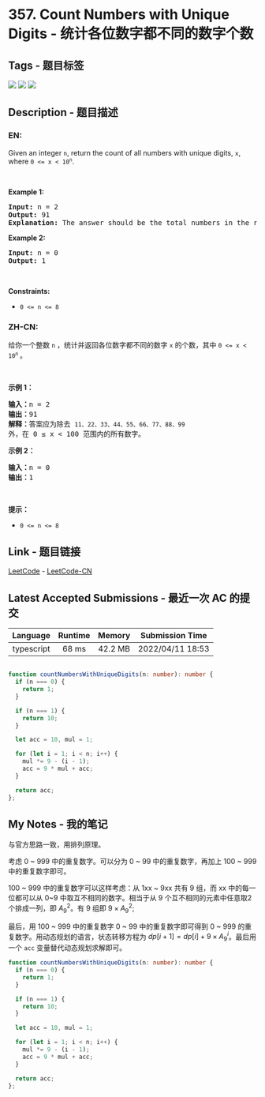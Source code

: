 
# 357. Count Numbers with Unique Digits - 统计各位数字都不同的数字个数

## Tags - 题目标签

 <img src="https://img.shields.io/badge/Math-数学-blue.svg">   <img src="https://img.shields.io/badge/Dynamic Programming-动态规划-blue.svg">   <img src="https://img.shields.io/badge/Backtracking-回溯-blue.svg">  


## Description - 题目描述

### EN:
<p>Given an integer <code>n</code>, return the count of all numbers with unique digits, <code>x</code>, where <code>0 &lt;= x &lt; 10<sup>n</sup></code>.</p>

<p>&nbsp;</p>
<p><strong>Example 1:</strong></p>

<pre>
<strong>Input:</strong> n = 2
<strong>Output:</strong> 91
<strong>Explanation:</strong> The answer should be the total numbers in the range of 0 &le; x &lt; 100, excluding 11,22,33,44,55,66,77,88,99
</pre>

<p><strong>Example 2:</strong></p>

<pre>
<strong>Input:</strong> n = 0
<strong>Output:</strong> 1
</pre>

<p>&nbsp;</p>
<p><strong>Constraints:</strong></p>

<ul>
	<li><code>0 &lt;= n &lt;= 8</code></li>
</ul>


### ZH-CN:
给你一个整数 <code>n</code> ，统计并返回各位数字都不同的数字 <code>x</code> 的个数，其中 <code>0 &lt;= x &lt; 10<sup>n</sup></code><sup>&nbsp;</sup>。
<div class="original__bRMd">
<div>
<p>&nbsp;</p>

<p><strong>示例 1：</strong></p>

<pre>
<strong>输入：</strong>n = 2
<strong>输出：</strong>91
<strong>解释：</strong>答案应为除去 <code>11、22、33、44、55、66、77、88、99 </code>外，在 0 ≤ x &lt; 100 范围内的所有数字。 
</pre>

<p><strong>示例 2：</strong></p>

<pre>
<strong>输入：</strong>n = 0
<strong>输出：</strong>1
</pre>
</div>
</div>

<p>&nbsp;</p>

<p><strong>提示：</strong></p>

<ul>
	<li><code>0 &lt;= n &lt;= 8</code></li>
</ul>



## Link - 题目链接

[LeetCode](https://leetcode.com/problems/count-numbers-with-unique-digits/description/)  -  [LeetCode-CN](https://leetcode-cn.com/problems/count-numbers-with-unique-digits/description/)
## Latest Accepted Submissions - 最近一次 AC 的提交


| Language | Runtime | Memory | Submission Time |
|:---:|:---:|:---:|:---:|
| typescript  | 68 ms | 42.2 MB | 2022/04/11 18:53 |

```typescript

function countNumbersWithUniqueDigits(n: number): number {
  if (n === 0) {
    return 1;
  }

  if (n === 1) {
    return 10;
  }

  let acc = 10, mul = 1;

  for (let i = 1; i < n; i++) {
    mul *= 9 - (i - 1);
    acc = 9 * mul + acc;
  }

  return acc;
};

```
## My Notes - 我的笔记


与官方思路一致，用排列原理。

考虑 0 ~ 999 中的重复数字。可以分为 0 ~ 99 中的重复数字，再加上 100 ~ 999 中的重复数字即可。

100 ~ 999 中的重复数字可以这样考虑：从 1xx ~ 9xx 共有 9 组，而 xx 中的每一位都可以从 0~9 中取互不相同的数字。相当于从 9 个互不相同的元素中任意取2个排成一列，即 $A_9^2$。有 9 组即 $9 \times A_9^2$;

最后，用 100 ~ 999 中的重复数字 0 ~ 99 中的重复数字即可得到 0 ~ 999 的重复数字。用动态规划的语言，状态转移方程为 $dp[i+1] = dp[i] + 9 \times A_9^i$。最后用一个 `acc` 变量替代动态规划求解即可。

```typescript
function countNumbersWithUniqueDigits(n: number): number {
  if (n === 0) {
    return 1;
  }

  if (n === 1) {
    return 10;
  }

  let acc = 10, mul = 1;

  for (let i = 1; i < n; i++) {
    mul *= 9 - (i - 1);
    acc = 9 * mul + acc;
  }

  return acc;
};
```


